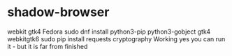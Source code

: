 # shadow-browser
webkit gtk4
Fedora
sudo dnf install python3-pip python3-gobject gtk4 webkitgtk6
sudo pip install requests cryptography
Working yes you can run it - but it is far from finished
